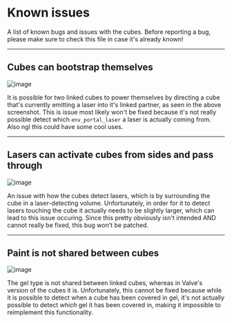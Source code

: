 # Known issues
A list of known bugs and issues with the cubes. Before reporting a bug, please make sure to check this file in case it's already known!

---

## Cubes can bootstrap themselves
![image](https://github.com/AxoLabs/P2-Schrodinger-s-cubes/assets/125143965/9f5b2f16-c15a-4fe7-ac99-765dd25dc631)

It is possible for two linked cubes to power themselves by directing a cube that's currently emitting a laser into it's linked partner, as seen in the above screenshot. This is issue most likely won't be fixed because it's not really possible detect which `env_portal_laser` a laser is actually coming from. Also ngl this could have some cool uses.

---

## Lasers can activate cubes from sides and pass through
![image](https://github.com/AxoLabs/P2-Schrodinger-s-cubes/assets/125143965/6f7b52e3-9b4c-468d-9578-a0000af2288a)

An issue with how the cubes detect lasers, which is by surrounding the cube in a laser-detecting volume. Unfortunately, in order for it to detect lasers touching the cube it actually needs to be slightly larger, which can lead to this issue occuring. Since this pretty obviously isn't intended AND cannot really be fixed, this bug won't be patched.

---

## Paint is not shared between cubes
![image](https://github.com/AxoLabs/P2-Schrodinger-s-cubes/assets/125143965/51aa426e-0e95-490e-b8b3-9594ca839d88)

The gel type is not shared between linked cubes, whereas in Valve's version of the cubes it is. Unfortunately, this cannot be fixed because while it is possible to detect when a cube has been covered in gel, it's not actually possible to detect *which* gel it has been covered in, making it impossible to reimplement this functionality.
